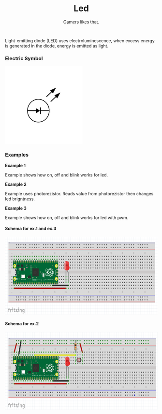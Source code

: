 <div align="center">
  <h1> Led </h1>
  <p> Gamers likes that. </p>
</div>  
<br/>

Light-emitting diode (LED) uses electroluminescence, when excess energy is generated in the diode, energy is emitted as light.

### Electric Symbol

<img src="https://github.com/psp515/MicroPico/blob/main/images/led/led_symbol.png" alt="symbol" height=256/>

### Examples

**Example 1**

Example shows how on, off and blink works for led.

**Example 2**

Example uses photorezistor. Reads value from photorezistor then changes led brigntness.

**Example 3**

Example shows how on, off and blink works for led with pwm.

#### Schema for ex.1 and ex.3
<img src="https://github.com/psp515/MicroPico/blob/main/images/led/ex1ex3_schema.png" alt="symbol" height=256/>

#### Schema for ex.2
<img src="https://github.com/psp515/MicroPico/blob/main/images/led/ex2_schema.png" alt="symbol" height=256/>
